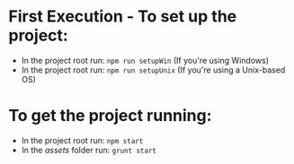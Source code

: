 # First Execution - To set up the project:

- In the project root run: ```npm run setupWin``` (If you're using Windows)
- In the project root run: ```npm run setupUnix``` (If you're using a Unix-based OS)

# To get the project running:

- In the project root run: ```npm start```
- In the _assets_ folder run: ```grunt start```